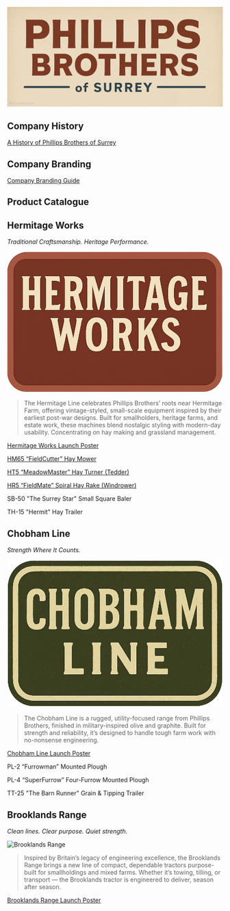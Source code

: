 ![Phillips Brothers of Surrey](Img/Phillips_Brothers_Title.png)

## Company History

[A History of Phillips Brothers of Surrey](History.md)

## Company Branding

[Company Branding Guide](/data/Branding.md)

## Product Catalogue

## Hermitage Works

*Traditional Craftsmanship. Heritage Performance.*

![Hermitage Works](Img/Hermitage-works-logo.png)
> The Hermitage Line celebrates Phillips Brothers’ roots near Hermitage Farm, offering vintage-styled, small-scale equipment inspired by their earliest post-war designs.
> Built for smallholders, heritage farms, and estate work, these machines blend nostalgic styling with modern-day usability.
> Concentrating on hay making and grassland management.

[Hermitage Works Launch Poster](Hermitage/LaunchPoster-HermitageWorks.png)

[HM65 “FieldCutter” Hay Mower](Hermitage/HM65-FieldCutter-HayMower.md)

[HT5 “MeadowMaster” Hay Turner (Tedder)](Hermitage/HT5-MeadowMaster-HayTurner.md)

[HR5 “FieldMate” Spiral Hay Rake (Windrower)](Hermitage/HR5-FieldMate-SpiralHayRake.md)

SB-50 "The Surrey Star" Small Square Baler

TH-15 "Hermit" Hay Trailer

## Chobham Line 

*Strength Where It Counts.*

![Chobham Line](Img/Chobham-Line.png)
> The Chobham Line is a rugged, utility-focused range from Phillips Brothers, finished in military-inspired olive and graphite.
> Built for strength and reliability, it’s designed to handle tough farm work with no-nonsense engineering.

[Chobham Line Launch Poster](ChobhamLine/LaunchPoster-ChobhamLine.png)

PL-2 “Furrowman” Mounted Plough

PL-4 “SuperFurrow” Four-Furrow Mounted Plough

TT-25 "The Barn Runner" Grain & Tipping Trailer

## Brooklands Range

*Clean lines. Clear purpose. Quiet strength.*

![Brooklands Range](Img/Logo-BrooklandsRange.png)

> Inspired by Britain’s legacy of engineering excellence, the Brooklands Range brings a new line of compact, dependable tractors purpose-built for smallholdings and mixed farms.
> Whether it’s towing, tilling, or transport — the Brooklands tractor is engineered to deliver, season after season.

[Brooklands Range Launch Poster](BrooklandsRange/LaunchPoster-BrooklandsRange.png)
